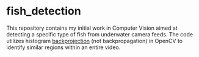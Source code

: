 # fish_detection

This repository contains my initial work in Computer Vision aimed at detecting a specific type of fish from underwater camera feeds. The code utilizes histogram [backprojection](https://docs.opencv.org/3.4/dc/df6/tutorial_py_histogram_backprojection.html) (not backpropagation) in OpenCV to identify similar regions within an entire video.
